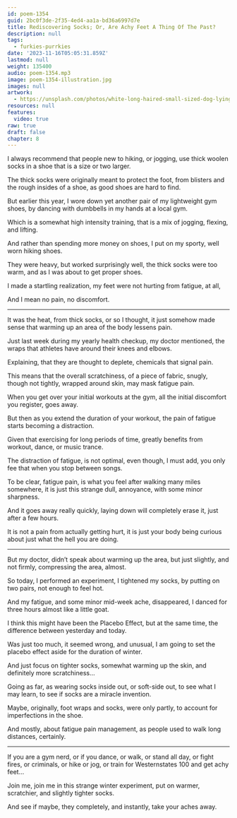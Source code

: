 ```yaml
---
id: poem-1354
guid: 2bc0f3de-2f35-4ed4-aa1a-bd36a6997d7e
title: Rediscovering Socks; Or, Are Achy Feet A Thing Of The Past?
description: null
tags:
  - furkies-purrkies
date: '2023-11-16T05:05:31.859Z'
lastmod: null
weight: 135400
audio: poem-1354.mp3
image: poem-1354-illustration.jpg
images: null
artwork:
  - https://unsplash.com/photos/white-long-haired-small-sized-dog-lying-on-white-and-black-textile-phVFb-lK0Z4
resources: null
features:
  video: true
raw: true
draft: false
chapter: 8
---
```


I always recommend that people new to hiking, or jogging,
use thick woolen socks in a shoe that is a size or two larger.

The thick socks were originally meant to protect the foot,
from blisters and the rough insides of a shoe, as good shoes are hard to find.

But earlier this year, I wore down yet another pair of my lightweight gym shoes,
by dancing with dumbbells in my hands at a local gym.

Which is a somewhat high intensity training,
that is a mix of jogging, flexing, and lifting.

And rather than spending more money on shoes,
I put on my sporty, well worn hiking shoes.

They were heavy, but worked surprisingly well,
the thick socks were too warm, and as I was about to get proper shoes.

I made a startling realization,
my feet were not hurting from fatigue, at all,

And I mean no pain,
no discomfort.

---

It was the heat, from thick socks, or so I thought,
it just somehow made sense that warming up an area of the body lessens pain.

Just last week during my yearly health checkup, my doctor mentioned,
the wraps that athletes have around their knees and elbows.

Explaining, that they are thought to deplete,
chemicals that signal pain.

This means that the overall scratchiness, of a piece of fabric,
snugly, though not tightly, wrapped around skin, may mask fatigue pain.

When you get over your initial workouts at the gym,
all the initial discomfort you register, goes away.

But then as you extend the duration of your workout,
the pain of fatigue starts becoming a distraction.

Given that exercising for long periods of time,
greatly benefits from workout, dance, or music trance.

The distraction of fatigue, is not optimal,
even though, I must add, you only fee that when you stop between songs.

To be clear, fatigue pain, is what you feel after walking many miles somewhere,
it is just this strange dull, annoyance, with some minor sharpness.

And it goes away really quickly, laying down will completely erase it,
just after a few hours.

It is not a pain from actually getting hurt,
it is just your body being curious about just what the hell you are doing.

---

But my doctor, didn’t speak about warming up the area,
but just slightly, and not firmly, compressing the area, almost.

So today, I performed an experiment,
I tightened my socks, by putting on two pairs, not enough to feel hot.

And my fatigue, and some minor mid-week ache,
disappeared, I danced for three hours almost like a little goat.

I think this might have been the Placebo Effect,
but at the same time, the difference between yesterday and today.

Was just too much, it seemed wrong, and unusual,
I am going to set the placebo effect aside for the duration of winter.

And just focus on tighter socks, somewhat warming up the skin,
and definitely more scratchiness…

Going as far, as wearing socks inside out, or soft-side out,
to see what I may learn, to see if socks are a miracle invention.

Maybe, originally, foot wraps and socks, were only partly,
to account for imperfections in the shoe.

And mostly, about fatigue pain management,
as people used to walk long distances, certainly.

---

If you are a gym nerd, or if you dance, or walk, or stand all day,
or fight fires, or criminals, or hike or jog, or train for Westernstates 100 and get achy feet…

Join me, join me in this strange winter experiment,
put on warmer, scratchier, and slightly tighter socks.

And see if maybe,
they completely, and instantly, take your aches away.
